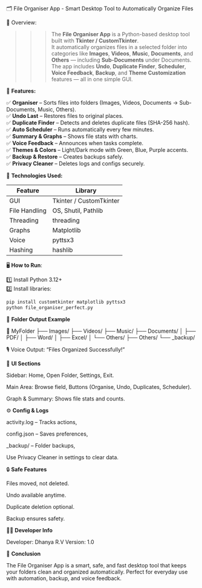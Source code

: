 🗂️ File Organiser App - Smart Desktop Tool to Automatically Organize Files

📘 Overview:
>>> The **File Organiser App** is a Python-based desktop tool built with **Tkinter / CustomTkinter**.  
>>> It automatically organizes files in a selected folder into categories like **Images**, **Videos**, **Music**, **Documents**, and **Others** — including **Sub-Documents** under Documents.
>>> The app includes **Undo**, **Duplicate Finder**, **Scheduler**, **Voice Feedback**, **Backup**, and **Theme Customization** features — all in one simple GUI.



🚀 **Features:**

✅ **Organiser** – Sorts files into folders (Images, Videos, Documents → Sub-Documents, Music, Others).  
✅ **Undo Last** – Restores files to original places.  
✅ **Duplicate Finder** – Detects and deletes duplicate files (SHA-256 hash).  
✅ **Auto Scheduler** – Runs automatically every few minutes.  
✅ **Summary & Graphs** – Shows file stats with charts.  
✅ **Voice Feedback** – Announces when tasks complete.  
✅ **Themes & Colors** – Light/Dark mode with Green, Blue, Purple accents.  
✅ **Backup & Restore** – Creates backups safely.  
✅ **Privacy Cleaner** – Deletes logs and configs securely.






🧰 **Technologies Used:**

| Feature | Library |
|----------|----------|
| GUI | Tkinter / CustomTkinter |
| File Handling | OS, Shutil, Pathlib |
| Threading | threading |
| Graphs | Matplotlib |
| Voice | pyttsx3 |
| Hashing | hashlib |






🖥️ **How to Run**:

1️⃣ Install Python 3.12+  
2️⃣ Install libraries:
```bash
pip install customtkinter matplotlib pyttsx3
python file_organiser_perfect.py
```





📂 **Folder Output Example**

📁 MyFolder
├── Images/
├── Videos/
├── Music/
├── Documents/
│   ├── PDF/
│   ├── Word/
│   ├── Excel/
│   └── Others/
├── Others/
└── _backup/

🎙️ Voice Output: “Files Organized Successfully!”






🧩 **UI Sections**

Sidebar: Home, Open Folder, Settings, Exit. 

Main Area: Browse field, Buttons (Organise, Undo, Duplicates, Scheduler). 

Graph & Summary: Shows file stats and counts. 







⚙️ **Config & Logs**

activity.log – Tracks actions, 

config.json – Saves preferences, 

_backup/ – Folder backups, 

Use Privacy Cleaner in settings to clear data.







🔒 **Safe Features**

Files moved, not deleted. 

Undo available anytime. 

Duplicate deletion optional. 

Backup ensures safety. 








🧑‍💻 **Developer Info**

Developer: Dhanya R.V
Version: 1.0


🏁 **Conclusion**

The File Organiser App is a smart, safe, and fast desktop tool that keeps your folders clean and organized automatically.
Perfect for everyday use with automation, backup, and voice feedback.
